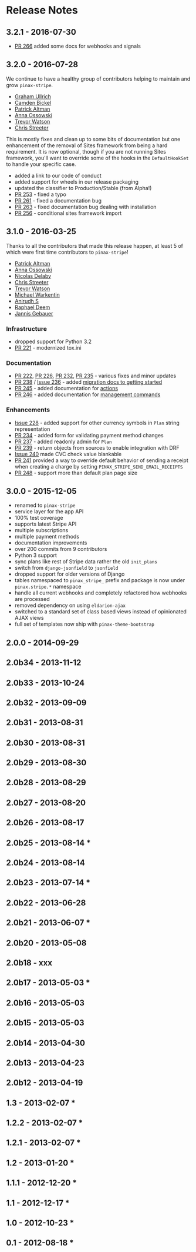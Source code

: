 # Release Notes

## 3.2.1 - 2016-07-30

* [PR 266](https://github.com/pinax/pinax-stripe/pull/266) added some docs for webhooks and signals

## 3.2.0 - 2016-07-28

We continue to have a healthy group of contributors helping to maintain and
grow `pinax-stripe`.

* [Graham Ullrich](https://github.com/grahamu)
* [Camden Bickel](https://github.com/camdenb)
* [Patrick Altman](https://github.com/paltman/)
* [Anna Ossowski](https://github.com/ossanna16/)
* [Trevor Watson](https://github.com/cfc603)
* [Chris Streeter](https://github.com/streeter/)

This is mostly fixes and clean up to some bits of documentation but one
enhancement of the removal of Sites framework from being a hard requirement. It
is now optional, though if you are not running Sites framework, you'll want to
override some of the hooks in the `DefaultHookSet` to handle your specific
case.

* added a link to our code of conduct
* added support for wheels in our release packaging
* updated the classifier to Production/Stable (from Alpha!)
* [PR 253](https://github.com/pinax/pinax-stripe/pull/253) - fixed a typo
* [PR 261](https://github.com/pinax/pinax-stripe/pull/261) - fixed a documentation bug
* [PR 263](https://github.com/pinax/pinax-stripe/pull/263) - fixed documentation bug dealing with installation
* [PR 256](https://github.com/pinax/pinax-stripe/pull/256) - conditional sites framework import


## 3.1.0 - 2016-03-25

Thanks to all the contributors that made this release happen, at least 5 of
which were first time contributors to `pinax-stripe`!

* [Patrick Altman](https://github.com/paltman/)
* [Anna Ossowski](https://github.com/ossanna16/)
* [Nicolas Delaby](https://github.com/ticosax/)
* [Chris Streeter](https://github.com/streeter/)
* [Trevor Watson](https://github.com/cfc603/)
* [Michael Warkentin](https://github.com/mwarkentin/)
* [Anirudh S](https://github.com/gingerjoos/)
* [Raphael Deem](https://github.com/r0fls/)
* [Jannis Gebauer](https://github.com/jayfk/)

### Infrastructure

* dropped support for Python 3.2
* [PR 221](https://github.com/pinax/pinax-stripe/pull/221) - modernized tox.ini

### Documentation

* [PR 222](https://github.com/pinax/pinax-stripe/pull/222), [PR 226](https://github.com/pinax/pinax-stripe/pull/226), [PR 232](https://github.com/pinax/pinax-stripe/pull/232), [PR 235](https://github.com/pinax/pinax-stripe/pull/235) - various fixes and minor updates
* [PR 238](https://github.com/pinax/pinax-stripe/pull/238) / [Issue 236](https://github.com/pinax/pinax-stripe/issues/236) - added [migration docs to getting started](../user-guide/getting-started.md)
* [PR 245](https://github.com/pinax/pinax-stripe/pull/245) - added documentation for [actions](../reference/actions.md)
* [PR 246](https://github.com/pinax/pinax-stripe/pull/246) - added documentation for [management commands](../reference/commands.md)

### Enhancements

* [Issue 228](https://github.com/pinax/pinax-stripe/issues/228) - added support for other currency symbols in `Plan` string representation
* [PR 234](https://github.com/pinax/pinax-stripe/pull/234) - added form for validating payment method changes
* [PR 237](https://github.com/pinax/pinax-stripe/pull/237) - added readonly admin for `Plan`
* [PR 239](https://github.com/pinax/pinax-stripe/pull/239) - return objects from sources to enable integration with DRF
* [Issue 240](https://github.com/pinax/pinax-stripe/issues/240) made CVC check value blankable
* [PR 241](https://github.com/pinax/pinax-stripe/pull/241) provided a way to override default behavior of sending a receipt when creating a charge by setting `PINAX_STRIPE_SEND_EMAIL_RECEIPTS`
* [PR 248](https://github.com/pinax/pinax-stripe/pull/248) - support more than default plan page size


## 3.0.0 - 2015-12-05

* renamed to `pinax-stripe`
* service layer for the app API
* 100% test coverage
* supports latest Stripe API
* multiple subscriptions
* multiple payment methods
* documentation improvements
* over 200 commits from 9 contributors
* Python 3 support
* sync plans like rest of Stripe data rather the old `init_plans`
* switch from `django-jsonfield` to `jsonfield`
* dropped support for older versions of Django
* tables namespaced to `pinax_stripe_` prefix and package is now under `pinax.stripe.*` namespace
* handle all current webhooks and completely refactored how webhooks are processed
* removed dependency on using `eldarion-ajax`
* switched to a standard set of class based views instead of opinionated AJAX views
* full set of templates now ship with `pinax-theme-bootstrap`


## 2.0.0 - 2014-09-29



## 2.0b34 - 2013-11-12



## 2.0b33 - 2013-10-24



## 2.0b32 - 2013-09-09



## 2.0b31 - 2013-08-31



## 2.0b30 - 2013-08-31



## 2.0b29 - 2013-08-30



## 2.0b28 - 2013-08-29



## 2.0b27 - 2013-08-20



## 2.0b26 - 2013-08-17



## 2.0b25 - 2013-08-14 *



## 2.0b24 - 2013-08-14



## 2.0b23 - 2013-07-14 *



## 2.0b22 - 2013-06-28



## 2.0b21 - 2013-06-07 *



## 2.0b20 - 2013-05-08



## 2.0b18 - xxx



## 2.0b17 - 2013-05-03 *



## 2.0b16 - 2013-05-03



## 2.0b15 - 2013-05-03



## 2.0b14 - 2013-04-30



## 2.0b13 - 2013-04-23



## 2.0b12 - 2013-04-19



## 1.3 - 2013-02-07 *



## 1.2.2 - 2013-02-07 *



## 1.2.1 - 2013-02-07 *



## 1.2 - 2013-01-20 *



## 1.1.1 - 2012-12-20 *



## 1.1 - 2012-12-17 *



## 1.0 - 2012-10-23 *



## 0.1 - 2012-08-18 *
